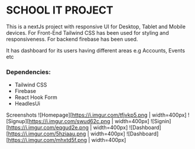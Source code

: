 # SCHOOL IT PROJECT

This is a nextJs project with responsive UI for Desktop, Tablet and Mobile devices. For Front-End Tailwind CSS has been used for styling and responsiveness. For backend firebase has been used.

It has dashboard for its users having different areas e.g Accounts, Events etc

### Dependencies:

- Tailwind CSS
- Firebase
- React Hook Form
- HeadlesUi

Screenshots
![Homepage][https://i.imgur.com/tfjvkp5.png | width=400px]
![Signup][https://i.imgur.com/swud62c.png | width=400px]
![Signin][https://i.imgur.com/eqgud2e.png | width=400px]
![Dashboard][https://i.imgur.com/5hziaau.png | width=400px]
![Dashboard][https://i.imgur.com/mhxtd5f.png | width=400px]
